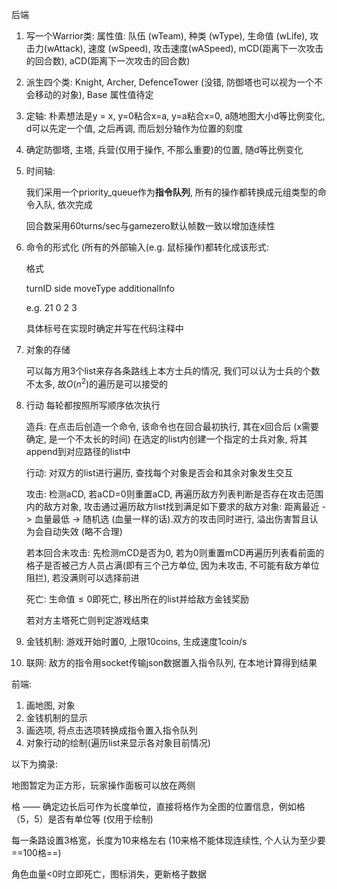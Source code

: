 后端

1. 写一个Warrior类: 属性值: 队伍 (wTeam), 种类 (wType), 生命值 (wLife), 攻击力(wAttack), 速度 (wSpeed), 攻击速度(wASpeed), mCD(距离下一次攻击的回合数), aCD(距离下一次攻击的回合数)

2. 派生四个类: Knight, Archer, DefenceTower (没错, 防御塔也可以视为一个不会移动的对象), Base 属性值待定

3. 定轴: 朴素想法是y = x, y=0粘合x=a, y=a粘合x=0, a随地图大小d等比例变化, d可以先定一个值, 之后再调, 而后划分轴作为位置的刻度

4. 确定防御塔, 主塔, 兵营(仅用于操作, 不那么重要)的位置, 随d等比例变化

5. 时间轴: 

   我们采用一个priority_queue作为**指令队列**, 所有的操作都转换成元组类型的命令入队, 依次完成

   回合数采用60turns/sec与gamezero默认帧数一致以增加连续性

6. 命令的形式化 (所有的外部输入(e.g. 鼠标操作)都转化成该形式: 

   格式

   turnID side moveType additionalInfo

   e.g. 21 0 2 3

   具体标号在实现时确定并写在代码注释中

7. 对象的存储

   可以每方用3个list来存各条路线上本方士兵的情况, 我们可以认为士兵的个数不太多, 故$O(n^2)$的遍历是可以接受的

8. 行动 每轮都按照所写顺序依次执行

   造兵: 在点击后创造一个命令, 该命令也在回合最初执行, 其在x回合后 (x需要确定, 是一个不太长的时间) 在选定的list内创建一个指定的士兵对象, 将其append到对应路径的list中

   行动: 对双方的list进行遍历, 查找每个对象是否会和其余对象发生交互

   攻击: 检测aCD, 若aCD=0则重置aCD, 再遍历敌方列表判断是否存在攻击范围内的敌方对象, 攻击通过遍历敌方list找到满足如下要求的敌方对象: 距离最近 -> 血量最低 -> 随机选 (血量一样的话).双方的攻击同时进行, 溢出伤害暂且认为会自动失效 (略不合理)

   若本回合未攻击: 先检测mCD是否为0, 若为0则重置mCD再遍历列表看前面的格子是否被己方人员占满(即有三个己方单位, 因为未攻击, 不可能有敌方单位阻拦), 若没满则可以选择前进

   死亡: 生命值$\leqslant 0$即死亡, 移出所在的list并给敌方金钱奖励

   若对方主塔死亡则判定游戏结束

9. 金钱机制: 游戏开始时置0, 上限10coins, 生成速度1coin/s

10. 联网: 敌方的指令用socket传输json数据置入指令队列, 在本地计算得到结果

前端:

1. 画地图, 对象
2. 金钱机制的显示
3. 画选项, 将点击选项转换成指令置入指令队列
4. 对象行动的绘制(遍历list来显示各对象目前情况)

以下为摘录:

地图暂定为正方形，玩家操作面板可以放在两侧

格 —— 确定边长后可作为长度单位，直接将格作为全图的位置信息，例如格（5，5）是否有单位等 (仅用于绘制)

每一条路设置3格宽，长度为10来格左右 (10来格不能体现连续性, 个人认为至少要==100格==)

角色血量<0时立即死亡，图标消失，更新格子数据
